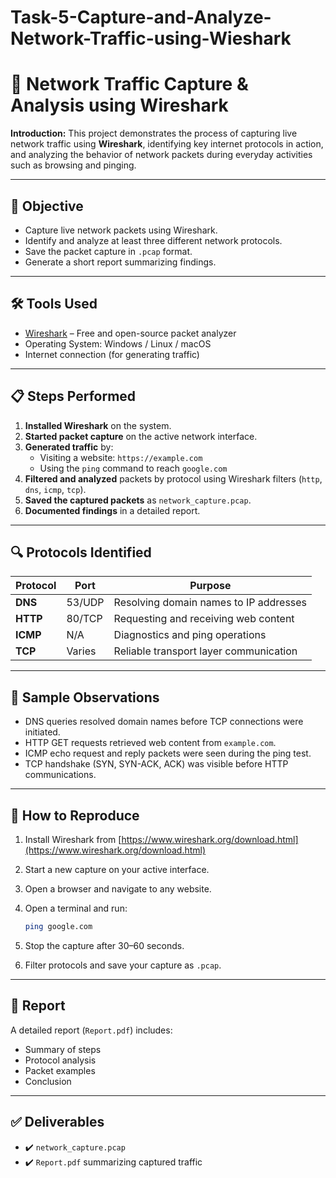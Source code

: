 # Task-5-Capture-and-Analyze-Network-Traffic-using-Wieshark
# 🧪 Network Traffic Capture & Analysis using Wireshark

**Introduction:**
This project demonstrates the process of capturing live network traffic using **Wireshark**, identifying key internet protocols in action, and analyzing the behavior of network packets during everyday activities such as browsing and pinging.

---

## 📌 Objective

- Capture live network packets using Wireshark.
- Identify and analyze at least three different network protocols.
- Save the packet capture in `.pcap` format.
- Generate a short report summarizing findings.

---

## 🛠️ Tools Used

- [Wireshark](https://www.wireshark.org/) – Free and open-source packet analyzer  
- Operating System: Windows / Linux / macOS  
- Internet connection (for generating traffic)

---

## 📋 Steps Performed

1. **Installed Wireshark** on the system.
2. **Started packet capture** on the active network interface.
3. **Generated traffic** by:
   - Visiting a website: `https://example.com`
   - Using the `ping` command to reach `google.com`
4. **Filtered and analyzed** packets by protocol using Wireshark filters (`http`, `dns`, `icmp`, `tcp`).
5. **Saved the captured packets** as `network_capture.pcap`.
6. **Documented findings** in a detailed report.

---

## 🔍 Protocols Identified

| Protocol | Port | Purpose                        |
|----------|------|--------------------------------|
| **DNS**  | 53/UDP | Resolving domain names to IP addresses |
| **HTTP** | 80/TCP | Requesting and receiving web content |
| **ICMP** | N/A  | Diagnostics and ping operations |
| **TCP**  | Varies | Reliable transport layer communication |

---

## 📄 Sample Observations

* DNS queries resolved domain names before TCP connections were initiated.
* HTTP GET requests retrieved web content from `example.com`.
* ICMP echo request and reply packets were seen during the ping test.
* TCP handshake (SYN, SYN-ACK, ACK) was visible before HTTP communications.

---

## 📌 How to Reproduce

1. Install Wireshark from [https://www.wireshark.org/download.html](https://www.wireshark.org/download.html)
2. Start a new capture on your active interface.
3. Open a browser and navigate to any website.
4. Open a terminal and run:

   ```bash
   ping google.com
   ```
5. Stop the capture after 30–60 seconds.
6. Filter protocols and save your capture as `.pcap`.

---

## 📘 Report

A detailed report (`Report.pdf`) includes:

* Summary of steps
* Protocol analysis
* Packet examples
* Conclusion

---

## ✅ Deliverables

* ✔️ `network_capture.pcap`
* ✔️ `Report.pdf` summarizing captured traffic


